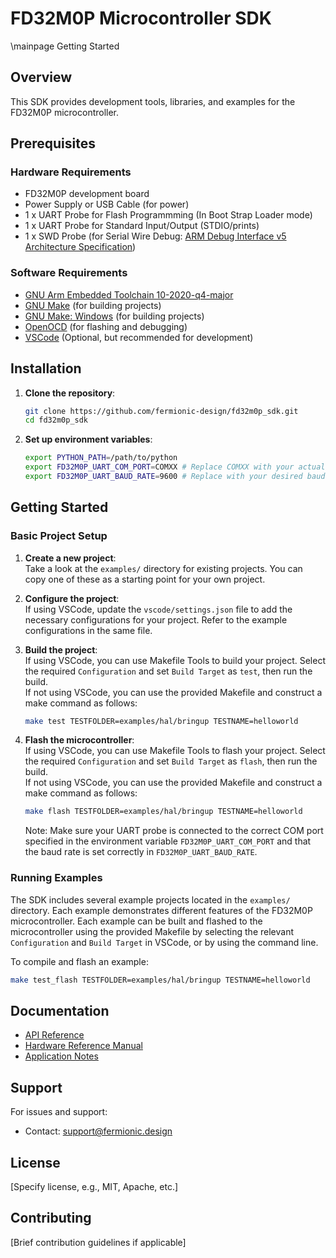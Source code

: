 # FD32M0P Microcontroller SDK
\mainpage Getting Started

## Overview
This SDK provides development tools, libraries, and examples for the FD32M0P microcontroller.

## Prerequisites

### Hardware Requirements
- FD32M0P development board
- Power Supply or USB Cable (for power)
- 1 x UART Probe for Flash Programmming (In Boot Strap Loader mode)
- 1 x UART Probe for Standard Input/Output (STDIO/prints)
- 1 x SWD Probe (for Serial Wire Debug: [ARM Debug Interface v5 Architecture Specification](https://developer.arm.com/documentation/ihi0031/a/The-Serial-Wire-Debug-Port--SW-DP-/Introduction-to-the-ARM-Serial-Wire-Debug--SWD--protocol))

### Software Requirements
- [GNU Arm Embedded Toolchain 10-2020-q4-major](https://developer.arm.com/downloads/-/gnu-rm)
- [GNU Make](https://www.gnu.org/software/make/) (for building projects)
- [GNU Make: Windows](https://gnuwin32.sourceforge.net/packages/make.htm) (for building projects)
- [OpenOCD](http://openocd.org/) (for flashing and debugging)
- [VSCode](https://code.visualstudio.com/) (Optional, but recommended for development)

## Installation

1. **Clone the repository**:
   ```bash
   git clone https://github.com/fermionic-design/fd32m0p_sdk.git
   cd fd32m0p_sdk
   ```

2. **Set up environment variables**:
   ```bash
   export PYTHON_PATH=/path/to/python
   export FD32M0P_UART_COM_PORT=COMXX # Replace COMXX with your actual COM port to Flash the microcontroller
   export FD32M0P_UART_BAUD_RATE=9600 # Replace with your desired baud rate
   ```

## Getting Started

### Basic Project Setup

1. **Create a new project**:\
    Take a look at the `examples/` directory for existing projects. You can copy one of these as a starting point for your own project.

2. **Configure the project**:\
    If using VSCode, update the `vscode/settings.json` file to add the necessary configurations for your project. Refer to the example configurations in the same file.

3. **Build the project**:\
    If using VSCode, you can use Makefile Tools to build your project. Select the required `Configuration` and set `Build Target` as `test`, then run the build.\
    If not using VSCode, you can use the provided Makefile and construct a make command as follows:
    ```bash
    make test TESTFOLDER=examples/hal/bringup TESTNAME=helloworld
    ```

4. **Flash the microcontroller**:\
    If using VSCode, you can use Makefile Tools to flash your project. Select the required `Configuration` and set `Build Target` as `flash`, then run the build.\
    If not using VSCode, you can use the provided Makefile and construct a make command as follows:
    ```bash
    make flash TESTFOLDER=examples/hal/bringup TESTNAME=helloworld
    ```
    Note: Make sure your UART probe is connected to the correct COM port specified in the environment variable `FD32M0P_UART_COM_PORT` and that the baud rate is set correctly in `FD32M0P_UART_BAUD_RATE`.

### Running Examples

The SDK includes several example projects located in the `examples/` directory. Each example demonstrates different features of the FD32M0P microcontroller. Each example can be built and flashed to the microcontroller using the provided Makefile by selecting the relevant `Configuration` and `Build Target` in VSCode, or by using the command line.

To compile and flash an example:
```bash
make test_flash TESTFOLDER=examples/hal/bringup TESTNAME=helloworld
```

## Documentation

- [API Reference](docs/html/index.html)
- [Hardware Reference Manual]()
- [Application Notes]()

## Support

For issues and support:
- Contact: [support@fermionic.design](mailto:support@fermionic.design)

## License

[Specify license, e.g., MIT, Apache, etc.]

## Contributing

[Brief contribution guidelines if applicable]
